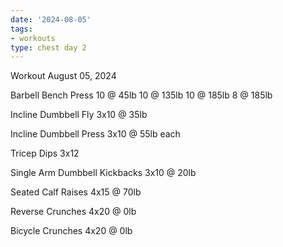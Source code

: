 ```yaml
---
date: '2024-08-05'
tags:
- workouts
type: chest day 2
---
```


Workout August 05, 2024

Barbell Bench Press
10 @ 45lb
10 @ 135lb
10 @ 185lb
8 @ 185lb

Incline Dumbbell Fly
3x10 @ 35lb

Incline Dumbbell Press
3x10 @ 55lb each

Tricep Dips
3x12

Single Arm Dumbbell Kickbacks
3x10 @ 20lb

Seated Calf Raises
4x15 @ 70lb

Reverse Crunches
4x20 @ 0lb

Bicycle Crunches
4x20 @ 0lb